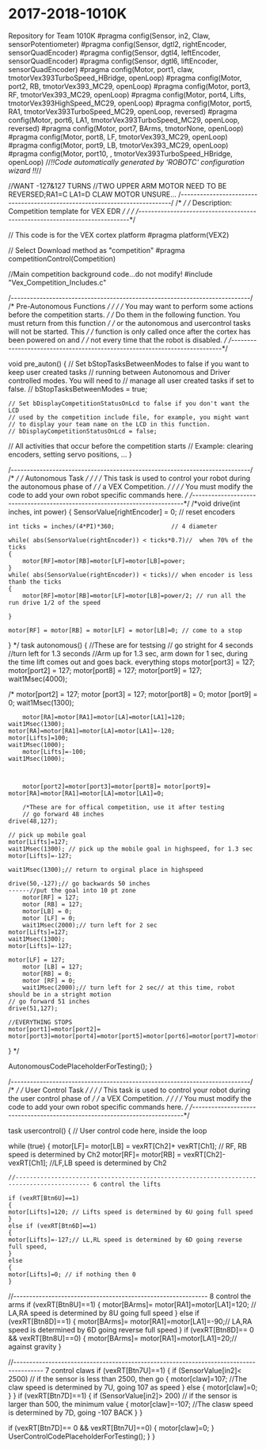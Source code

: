 # 2017-2018-1010K
Repository for Team 1010K
#pragma config(Sensor, in2,    Claw,           sensorPotentiometer)
#pragma config(Sensor, dgtl2,  rightEncoder,   sensorQuadEncoder)
#pragma config(Sensor, dgtl4,  leftEncoder,    sensorQuadEncoder)
#pragma config(Sensor, dgtl6,  liftEncoder,    sensorQuadEncoder)
#pragma config(Motor,  port1,           claw,          tmotorVex393TurboSpeed_HBridge, openLoop)
#pragma config(Motor,  port2,           RB,            tmotorVex393_MC29, openLoop)
#pragma config(Motor,  port3,           RF,            tmotorVex393_MC29, openLoop)
#pragma config(Motor,  port4,           Lifts,         tmotorVex393HighSpeed_MC29, openLoop)
#pragma config(Motor,  port5,           RA1,           tmotorVex393TurboSpeed_MC29, openLoop, reversed)
#pragma config(Motor,  port6,           LA1,           tmotorVex393TurboSpeed_MC29, openLoop, reversed)
#pragma config(Motor,  port7,           BArms,         tmotorNone, openLoop)
#pragma config(Motor,  port8,           LF,            tmotorVex393_MC29, openLoop)
#pragma config(Motor,  port9,           LB,            tmotorVex393_MC29, openLoop)
#pragma config(Motor,  port10,           ,             tmotorVex393TurboSpeed_HBridge, openLoop)
//*!!Code automatically generated by 'ROBOTC' configuration wizard               !!*//

//WANT -127&127 TURNS
//TWO UPPER ARM MOTOR NEED TO BE REVERSED;RA1=C LA1=D CLAW MOTOR UNSURE...
/*---------------------------------------------------------------------------*/
/*                                                                           */
/*        Description: Competition template for VEX EDR                      */
/*                                                                           */
/*---------------------------------------------------------------------------*/

// This code is for the VEX cortex platform
#pragma platform(VEX2)

// Select Download method as "competition"
#pragma competitionControl(Competition)

//Main competition background code...do not modify!
#include "Vex_Competition_Includes.c"

/*---------------------------------------------------------------------------*/
/*                          Pre-Autonomous Functions                         */
/*                                                                           */
/*  You may want to perform some actions before the competition starts.      */
/*  Do them in the following function.  You must return from this function   */
/*  or the autonomous and usercontrol tasks will not be started.  This       */
/*  function is only called once after the cortex has been powered on and    */
/*  not every time that the robot is disabled.                               */
/*---------------------------------------------------------------------------*/

void pre_auton()
{
  // Set bStopTasksBetweenModes to false if you want to keep user created tasks
  // running between Autonomous and Driver controlled modes. You will need to
  // manage all user created tasks if set to false.
 // bStopTasksBetweenModes = true;

	// Set bDisplayCompetitionStatusOnLcd to false if you don't want the LCD
	// used by the competition include file, for example, you might want
	// to display your team name on the LCD in this function.
	// bDisplayCompetitionStatusOnLcd = false;

  // All activities that occur before the competition starts
  // Example: clearing encoders, setting servo positions, ...
}

/*---------------------------------------------------------------------------*/
/*                                                                           */
/*                              Autonomous Task                              */
/*                                                                           */
/*  This task is used to control your robot during the autonomous phase of   */
/*  a VEX Competition.                                                       */
/*                                                                           */
/*  You must modify the code to add your own robot specific commands here.   */
/*---------------------------------------------------------------------------*/
/*void drive(int inches, int power)
{
	SensorValue[rightEncoder] = 0; // reset encoders

	int ticks = inches/(4*PI)*360;                // 4 diameter

	while( abs(SensorValue(rightEncoder)) < ticks*0.7)//  when 70% of the ticks
	{
		motor[RF]=motor[RB]=motor[LF]=motor[LB]=power;
	}
	while( abs(SensorValue(rightEncoder)) < ticks)// when encoder is less thanb the ticks
	{
		motor[RF]=motor[RB]=motor[LF]=motor[LB]=power/2; // run all the run drive 1/2 of the speed

	}

	motor[RF] = motor[RB] = motor[LF] = motor[LB]=0; // come to a stop
}
*/
task autonomous()
{
	//These are for testsing
// go stright for 4 seconds
//turn left for 1.3 seconds
//Arm up for 1.3 sec, arm down for 1 sec, during the time lift comes out and goes back. everything stops
		motor[port3] = 127;
		motor[port2] = 127;
		motor[port8] = 127;
		motor[port9] = 127;
		wait1Msec(4000);


/*
		motor[port2] = 127;
		motor [port3] = 127;
		motor[port8] = 0;
		motor [port9] = 0;
		wait1Msec(1300);

		motor[RA]=motor[RA1]=motor[LA]=motor[LA1]=120;
	wait1Msec(1300);
	motor[RA]=motor[RA1]=motor[LA]=motor[LA1]=-120;
	motor[Lifts]=100;
	wait1Msec(1000);
		motor[Lifts]=-100;
	wait1Msec(1000);



		motor[port2]=motor[port3]=motor[port8]= motor[port9]=	motor[RA]=motor[RA1]=motor[LA]=motor[LA1]=0;

		/*These are for offical competition, use it after testing
		// go forward 48 inches
	drive(48,127);

	// pick up mobile goal
	motor[Lifts]=127;
	wait1Msec(1300); // pick up the mobile goal in highspeed, for 1.3 sec
	motor[Lifts]=-127;

	wait1Msec(1300);// return to orginal place in highspeed

	drive(50,-127);// go backwards 50 inches
	------//put the goal into 10 pt zone
 		motor[RF] = 127;
		motor [RB] = 127;
		motor[LB] = 0;
		motor [LF] = 0;
		wait1Msec(2000);// turn left for 2 sec
	motor[Lifts]=127;
	wait1Msec(1300);
	motor[Lifts]=-127;

	motor[LF] = 127;
		motor [LB] = 127;
		motor[RB] = 0;
		motor [RF] = 0;
		wait1Msec(2000);// turn left for 2 sec// at this time, robot should be in a stright motion
	// go forward 51 inches
	drive(51,127);

	//EVERYTHING STOPS
	motor[port1]=motor[port2]= motor[port3]=motor[port4]=motor[port5]=motor[port6]=motor[port7]=motor[port8]=motor[port9]=motor[port10]=0;
}
*/

  AutonomousCodePlaceholderForTesting();
}

/*---------------------------------------------------------------------------*/
/*                                                                           */
/*                              User Control Task                            */
/*                                                                           */
/*  This task is used to control your robot during the user control phase of */
/*  a VEX Competition.                                                       */
/*                                                                           */
/*  You must modify the code to add your own robot specific commands here.   */
/*---------------------------------------------------------------------------*/

task usercontrol()
{
  // User control code here, inside the loop

  while (true)
  {
  motor[LF]= motor[LB] = vexRT[Ch2]+ vexRT[Ch1]; // RF, RB speed is determined by Ch2
	motor[RF]= motor[RB] = vexRT[Ch2]- vexRT[Ch1]; //LF,LB speed is determined by Ch2

	//------------------------------------------------------------------------------------------- 6 control the lifts

	if (vexRT[Btn6U]==1)
	{
	motor[Lifts]=120; // Lifts speed is determined by 6U going full speed
	}
	else if (vexRT[Btn6D]==1)
	{
	motor[Lifts]=-127;// LL,RL speed is determined by 6D going reverse full speed,
	}
	else
	{
	motor[Lifts]=0; // if nothing then 0
	}
  //------------------------------------------------------------- 8 control the arms
	if (vexRT[Btn8U]==1)
	{
	motor[BArms]= motor[RA1]=motor[LA1]=120; // LA,RA speed is determined by 8U going full speed
	}
	else if (vexRT[Btn8D]==1)
	{
	motor[BArms]= motor[RA1]=motor[LA1]=-90;// LA,RA speed is determined by 6D going reverse full speed
	}
	if (vexRT[Btn8D]== 0 && vexRT[Btn8U]==0)
	{
	motor[BArms]= motor[RA1]=motor[LA1]=20;// against gravity
}

  //--------------------------------------------------------------------------------------- 7 control claws
	if (vexRT[Btn7U]==1)
	{
	if (SensorValue[in2]< 2500) // if the sensor is less than 2500, then go
	{
		motor[claw]=107; //The claw speed is determined by 7U, going 107 as speed
	}
	else
	{
	motor[claw]=0;
 }
}
  if (vexRT[Btn7D]==1)
	{
	if (SensorValue[in2]> 200) // if the sensor is larger than 500, the minimum value
	{
		motor[claw]=-107; //The clasw speed is determined by 7D, going -107 BACK
	}
}

 if (vexRT[Btn7D]== 0 && vexRT[Btn7U]==0)
	{
	motor[claw]=0;
 }
    UserControlCodePlaceholderForTesting();
  }
}